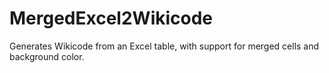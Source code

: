 # MergedExcel2Wikicode
Generates Wikicode from an Excel table, with support for merged cells and background color.
